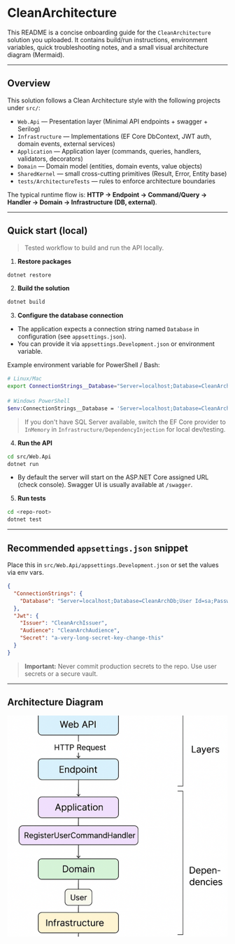 # CleanArchitecture

This README is a concise onboarding guide for the `CleanArchitecture` solution you uploaded. It contains build/run instructions, environment variables, quick troubleshooting notes, and a small visual architecture diagram (Mermaid).

---

## Overview
This solution follows a Clean Architecture style with the following projects under `src/`:

- `Web.Api` — Presentation layer (Minimal API endpoints + swagger + Serilog)
- `Infrastructure` — Implementations (EF Core DbContext, JWT auth, domain events, external services)
- `Application` — Application layer (commands, queries, handlers, validators, decorators)
- `Domain` — Domain model (entities, domain events, value objects)
- `SharedKernel` — small cross-cutting primitives (Result, Error, Entity base)
- `tests/ArchitectureTests` — rules to enforce architecture boundaries

The typical runtime flow is: **HTTP → Endpoint → Command/Query → Handler → Domain → Infrastructure (DB, external)**.

---

## Quick start (local)
> Tested workflow to build and run the API locally.

1. **Restore packages**

```bash
dotnet restore
```

2. **Build the solution**

```bash
dotnet build
```

3. **Configure the database connection**

- The application expects a connection string named `Database` in configuration (see `appsettings.json`).
- You can provide it via `appsettings.Development.json` or environment variable.

Example environment variable for PowerShell / Bash:

```bash
# Linux/Mac
export ConnectionStrings__Database="Server=localhost;Database=CleanArchDb;User Id=sa;Password=YourStrong!Pass;MultipleActiveResultSets=true"

# Windows PowerShell
$env:ConnectionStrings__Database = 'Server=localhost;Database=CleanArchDb;User Id=sa;Password=YourStrong!Pass;MultipleActiveResultSets=true'
```

> If you don't have SQL Server available, switch the EF Core provider to `InMemory` in `Infrastructure/DependencyInjection` for local dev/testing.

4. **Run the API**

```bash
cd src/Web.Api
dotnet run
```

- By default the server will start on the ASP.NET Core assigned URL (check console). Swagger UI is usually available at `/swagger`.

5. **Run tests**

```bash
cd <repo-root>
dotnet test
```

---

## Recommended `appsettings.json` snippet
Place this in `src/Web.Api/appsettings.Development.json` or set the values via env vars.

```json
{
  "ConnectionStrings": {
    "Database": "Server=localhost;Database=CleanArchDb;User Id=sa;Password=YourStrong!Pass;MultipleActiveResultSets=true"
  },
  "Jwt": {
    "Issuer": "CleanArchIssuer",
    "Audience": "CleanArchAudience",
    "Secret": "a-very-long-secret-key-change-this"
  }
}
```

> **Important:** Never commit production secrets to the repo. Use user secrets or a secure vault.

---

## Architecture Diagram

![Clean Architecture Diagram](Architecture-Diagram.png)

